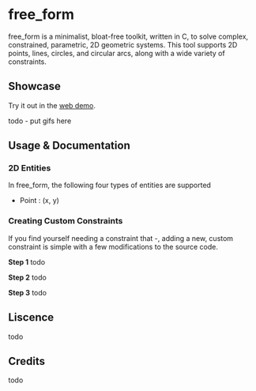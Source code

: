 # free_form

free_form is a minimalist, bloat-free toolkit, written in C, to solve complex, constrained, parametric, 2D geometric systems. This tool supports 2D points, lines, circles, and circular arcs, along with a wide variety of constraints.

## Showcase

Try it out in the [web demo](https://mvparker810.github.io/free_form_web).  


todo - put gifs here

## Usage & Documentation

### 2D Entities
In free_form, the following four types of entities are supported
* Point : (x, y)

### Creating Custom Constraints

If you find yourself needing a constraint that -, adding a new, custom constraint is simple with a few modifications to the source code. 

**Step 1**
todo

**Step 2**
todo

**Step 3**
todo

## Liscence

todo

## Credits

todo

